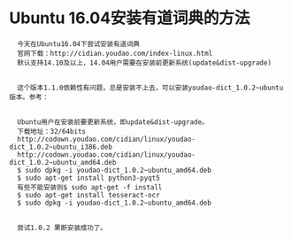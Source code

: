# Ubuntu 16.04安装有道词典的方法

      今天在Ubuntu16.04下尝试安装有道词典
      官网下载：http://cidian.youdao.com/index-linux.html
      默认支持14.10及以上，14.04用户需要在安装前更新系统(update&dist-upgrade)


      这个版本1.1.0依赖性有问题，总是安装不上去，可以安装youdao-dict_1.0.2~ubuntu版本。参考：


      Ubuntu用户在安装前要更新系统，即update&dist-upgrade。
      下载地址：32/64bits
      http://codown.youdao.com/cidian/linux/youdao-dict_1.0.2~ubuntu_i386.deb
      http://codown.youdao.com/cidian/linux/youdao-dict_1.0.2~ubuntu_amd64.deb
      $ sudo dpkg -i youdao-dict_1.0.2~ubuntu_amd64.deb
      $ sudo apt-get install python3-pyqt5
      有些不能安装则$ sudo apt-get -f install
      $ sudo apt-get install tesseract-ocr
      $ sudo dpkg -i youdao-dict_1.0.2~ubuntu_amd64.deb


      尝试1.0.2 果断安装成功了。
